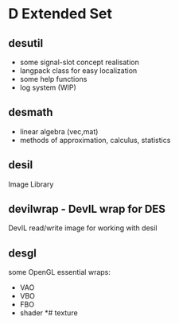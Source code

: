 # D Extended Set #

## desutil ##

* some signal-slot concept realisation
* langpack class for easy localization
* some help functions
* log system (WIP)

## desmath ##

* linear algebra (vec,mat)
* methods of approximation, calculus, statistics

## desil ##

Image Library

## devilwrap - DevIL wrap for DES ##

DevIL read/write image for working with desil

## desgl ##

some OpenGL essential wraps:
* VAO
* VBO
* FBO
* shader
*# texture
